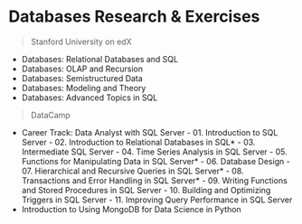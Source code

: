 # Databases Research & Exercises

> Stanford University on edX
 - Databases: Relational Databases and SQL
 - Databases: OLAP and Recursion 
 - Databases: Semistructured Data
 - Databases: Modeling and Theory
 - Databases: Advanced Topics in SQL

> DataCamp
 - Career Track: Data Analyst with SQL Server
          - 01. Introduction to SQL Server
          - 02. Introduction to Relational Databases in SQL*
          - 03. Intermediate SQL Server
          - 04. Time Series Analysis in SQL Server
          - 05. Functions for Manipulating Data in SQL Server*
          - 06. Database Design
          - 07. Hierarchical and Recursive Queries in SQL Server*
          - 08. Transactions and Error Handling in SQL Server*
          - 09. Writing Functions and Stored Procedures in SQL Server
          - 10. Building and Optimizing Triggers in SQL Server
          - 11. Improving Query Performance in SQL Server
 - Introduction to Using MongoDB for Data Science in Python
